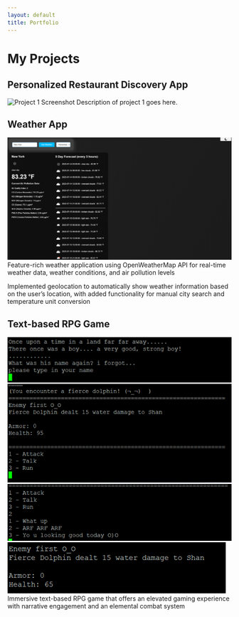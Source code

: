```yaml
---
layout: default
title: Portfolio
---
```


# My Projects

## Personalized Restaurant Discovery App
![Project 1 Screenshot](/images/project1.png)
Description of project 1 goes here.

## Weather App
![Project 2 Screenshot](/images/weather.png)
Feature-rich weather application using OpenWeatherMap API for real-time weather data, weather conditions, and air pollution levels

Implemented geolocation to automatically show weather information based on the user’s location, with added functionality for manual city search and temperature unit conversion

## Text-based RPG Game
![Project 3 Screenshot](/images/bladeheart1.png)
![Project 3 Screenshot](/images/bladeheart2.png)
![Project 3 Screenshot](/images/bladeheart3.png)
![Project 3 Screenshot](/images/bladeheart4.png)
Immersive text-based RPG game that offers an elevated gaming experience with narrative engagement and an elemental combat system

